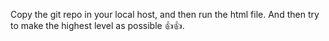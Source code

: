 Copy the git repo in your local host, and then run the html file.
And then try to make the highest level as possible 👍👍.
